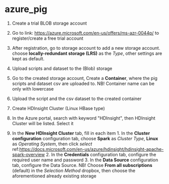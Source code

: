 # azure_pig

1. Create a trial BLOB storage account
  1. Go to link: <https://azure.microsoft.com/en-us/offers/ms-azr-0044p/> to register/create a free trial account
  2. After registration, go to storage account to add a new storage account. choose **locally-redundant storage (LRS)** as the *Type*, other settings are kept as default.

2. Upload scripts and dataset to the (Blob) storage
  1. Go to the created storage account, Create a **Container**, where the pig scripts and dataset csv are uploaded to. NB! Container name can be only with lowercase
  2. Upload the script and the csv dataset to the created container

3. Create HDInsight Cluster (Linux HBase type)
  1. In the Azure portal, search with keyword "HDInsight", then HDInsight Cluster will be listed. Select it
  2. In the **New HDInsight Cluster** tab, fill in each item
    1. In the **Cluster configuration** configuration tab, choose **Spark** as *Cluster Type*, **Linux** as *Operating System*, then click *select* ref:<https://docs.microsoft.com/en-us/azure/hdinsight/hdinsight-apache-spark-overview>
    2. In the **Credentials** configuration tab, configure the required user name and password
    3. In the **Data Source** configuration tab, configure the Data Source. NB! Choose **From all subscriptions** (default) in the *Selection Method* dropbox, then choose the aforementioned already existing storage



